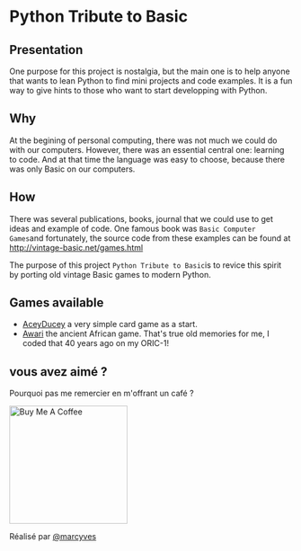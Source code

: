 # Python Tribute to Basic

## Presentation
One purpose for this project is nostalgia, but the main one is to help anyone that wants to lean Python to find mini projects and code examples. It is a fun way to give hints to those who want to start developping with Python.

## Why
At the begining of personal computing, there was not much we could do with our computers. However, there was an essential central one: learning to code. And at that time the language was easy to choose, because there was only Basic on our computers. 

## How
There was several publications, books, journal that we could use to get ideas and example of code. One famous book was `Basic Computer Games`and fortunately, the source code from these examples can be found at http://vintage-basic.net/games.html 

The purpose of this project `Python Tribute to Basic`is to revice this spirit by porting old vintage Basic games to modern Python.

## Games available

  * [AceyDucey](https://www.atariarchives.org/basicgames/showpage.php?page=2) a very simple card game as a start.
  * [Awari](https://www.atariarchives.org/basicgames/showpage.php?page=6) the ancient African game. That's true old memories for me, I coded that 40 years ago on my ORIC-1!
  
 
## vous avez aimé ?
Pourquoi pas me remercier en m'offrant un café ?

<a href="https://www.buymeacoffee.com/marcyves" target="_blank"><img src="https://cdn.buymeacoffee.com/buttons/v2/default-blue.png" alt="Buy Me A Coffee" width="210" ></a>

Réalisé par [@marcyves](https://github.com/marcyves)
